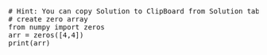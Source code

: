 <pre class="file" data-target="clipboard">
# Hint: You can copy Solution to ClipBoard from Solution tab in Step 4
# create zero array
from numpy import zeros
arr = zeros([4,4])
print(arr)
</pre>

